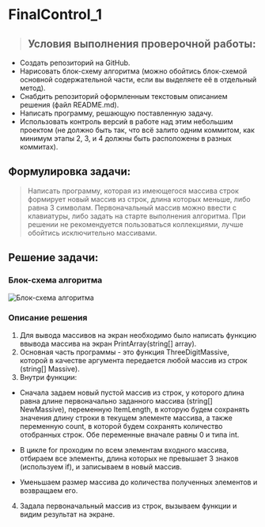 # FinalControl_1
> ## Условия выполнения проверочной работы:
* Создать репозиторий на GitHub.
* Нарисовать блок-схему алгоритма (можно обойтись блок-схемой основной содержательной части, если вы выделяете её в отдельный метод).
* Снабдить репозиторий оформленным текстовым описанием решения (файл README.md).
* Написать программу, решающую поставленную задачу.
* Использовать контроль версий в работе над этим небольшим проектом (не должно быть так, что всё залито одним коммитом, как минимум этапы 2, 3, и 4 должны быть расположены в разных коммитах).


## Формулировка задачи: 
> Написать программу, которая из имеющегося массива строк формирует новый массив из строк, длина которых меньше, либо равна 3 символам. Первоначальный массив можно ввести с клавиатуры, либо задать на старте выполнения алгоритма. При решении не рекомендуется пользоваться коллекциями, лучше обойтись исключительно массивами.

## Решение задачи:
### Блок-схема алгоритма
<image src="images/MassiveOfThreeSymbols.png" alt="Блок-схема алгоритма">

### Описание решения
1.  Для вывода массивов на экран необходимо было написать функцию ввывода массива на экран 
PrintArray(string[] array).
2. Основная часть программы - это функция ThreeDigitMassive, которой в качестве аргумента передается любой массив из строк (string[] Massive). 
3. Внутри функции:

  *  Cначала задаем новый пустой массив из строк, у которого длина равна длине первоначально заданного массива (string[] NewMassive), переменную ItemLength, в которую будем сохранять значения длину строки в текущем элементе массива, а также переменную count, в которой будем сохранять количество отобранных строк. Обе переменные вначале равны 0 и типа int. 

 *  В цикле for проходим по всем элементам входного массива, отбираем все элементы, длина которых не превышает 3 знаков (используем if), и записываем в новый массив.

 * Уменьшаем размер массива до количества полученных элементов и возвращаем его. 

4. Задала первоначальный массив из строк, вызываем функции и видим результат на экране.



